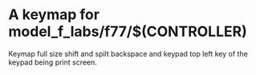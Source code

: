 # A keymap for model_f_labs/f77/$(CONTROLLER)

Keymap full size shift and spilt backspace and keypad top left key of the keypad being print screen.
